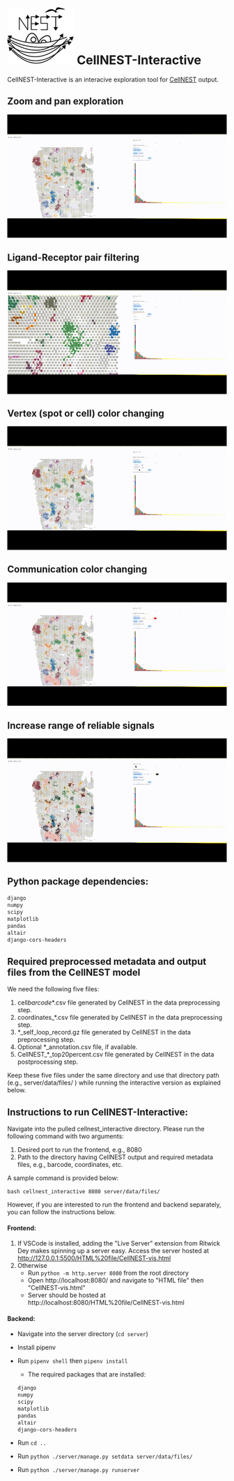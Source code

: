 # ![alt text](https://github.com/schwartzlab-methods/cellnest-interactive/blob/main/cellnest_logo.svg) CellNEST-Interactive

CellNEST-Interactive is an interacive exploration tool for
[CellNEST](https://github.com/schwartzlab-methods/CellNEST) output.

## Zoom and pan exploration

![](img/cell_nest_zoom_small.gif)

## Ligand-Receptor pair filtering

![](img/cell_nest_select_small.gif)

## Vertex (spot or cell) color changing

![](img/cell_nest_node_color_small.gif)

## Communication color changing

![](img/cell_nest_edge_color_small.gif)

## Increase range of reliable signals

![](img/cell_nest_edge_increase_small.gif)

## Python package dependencies:

```
django
numpy
scipy
matplotlib
pandas
altair
django-cors-headers
```

## Required preprocessed metadata and output files from the CellNEST model

We need the following five files:

1. cell*barcode*\*.csv file generated by CellNEST in the data preprocessing step.
2. coordinates\_\*.csv file generated by CellNEST in the data preprocessing step.
3. \*\_self_loop_record.gz file generated by CellNEST in the data preprocessing step.
4. Optional \*\_annotation.csv file, if available.
5. CellNEST\_\*\_top20percent.csv file generated by CellNEST in the data postprocessing step.

Keep these five files under the same directory and use that directory path (e.g., server/data/files/ ) while running the interactive version as explained below.

## Instructions to run CellNEST-Interactive:

Navigate into the pulled cellnest_interactive directory. Please run the following command with two arguments:

1. Desired port to run the frontend, e.g., 8080
2. Path to the directory having CellNEST output and required metadata files, e.g., barcode, coordinates, etc.

A sample command is provided below:

```
bash cellnest_interactive 8080 server/data/files/
```

However, if you are interested to run the frontend and backend separately, you can follow the instructions below.

#### Frontend:

1. If VSCode is installed, adding the "Live Server" extension from Ritwick Dey makes spinning up a server easy. Access the server hosted at http://127.0.0.1:5500/HTML%20file/CellNEST-vis.html
2. Otherwise
   - Run `python -m http.server 8080` from the root directory
   - Open http://localhost:8080/ and navigate to "HTML file" then "CellNEST-vis.html"
   - Server should be hosted at http://localhost:8080/HTML%20file/CellNEST-vis.html

#### Backend:

- Navigate into the server directory (`cd server`)
- Install pipenv
- Run `pipenv shell` then `pipenv install`

  - The required packages that are installed:

  ```
  django
  numpy
  scipy
  matplotlib
  pandas
  altair
  django-cors-headers
  ```

- Run `cd ..`
- Run `python ./server/manage.py setdata server/data/files/`
- Run `python ./server/manage.py runserver`
